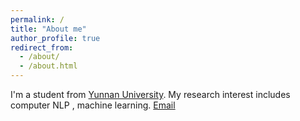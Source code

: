 ```yaml
---
permalink: /
title: "About me"
author_profile: true
redirect_from: 
  - /about/
  - /about.html
---
```


I'm a  student from [Yunnan University](https://www.ynu.edu.cn/). My research interest includes computer NLP , machine learning.
[Email](zhangxuankang@stu.ynu.edu.cn)
